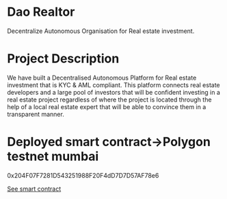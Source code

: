 # Dao Realtor 
Decentralize Autonomous Organisation for Real estate investment. 

# Project Description
We have built a Decentralised Autonomous Platform for Real estate investment that is KYC & AML compliant. This platform connects real estate developers and a large pool of investors that will be confident investing in a real estate project regardless of where the project is located through the help of a local real estate expert that will be able to convince them in a transparent manner.

# Deployed smart contract->Polygon testnet mumbai
0x204F07F7281D543251988F20F4dD7D7D57AF78e6

[See smart contract](https://mumbai.polygonscan.com/address/0x204F07F7281D543251988F20F4dD7D7D57AF78e6)
